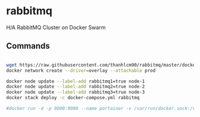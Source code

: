 # rabbitmq
H/A RabbitMQ Cluster on Docker Swarm

Commands
-------------

```bash

wget https://raw.githubusercontent.com/thanhlcm90/rabbitmq/master/docker-compose.yml
docker network create --driver=overlay --attachable prod

docker node update --label-add rabbitmq1=true node-1
docker node update --label-add rabbitmq2=true node-2
docker node update --label-add rabbitmq3=true node-3
docker stack deploy -c docker-compose.yml rabbitmq

#docker run -d -p 9000:9000 --name portainer -v /var/run/docker.sock:/var/run/docker.sock portainer/portainer
```
